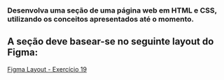 ### Desenvolva uma seção de uma página web em HTML e CSS, utilizando os conceitos apresentados até o momento.
## A seção deve basear-se no seguinte layout do Figma:

[Figma Layout - Exercício 19](https://www.figma.com/file/AAKKznU1Wtwy7m14anoTbq/Exerc%C3%ADcio-CSS-2?type=design&node-id=0%3A1&mode=design&t=p1iDyqryH3vmHdZt-1)